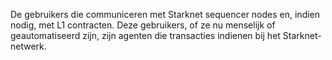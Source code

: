 De gebruikers die communiceren met Starknet sequencer nodes en, indien nodig, met L1 contracten. Deze gebruikers, of ze nu menselijk of geautomatiseerd zijn, zijn agenten die transacties indienen bij het Starknet-netwerk.